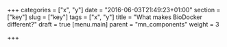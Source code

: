 +++
categories = ["x", "y"]
date = "2016-06-03T21:49:23+01:00"
section = ["key"]
slug = ["key"]
tags = ["x", "y"]
title = "What makes BioDocker different?"
draft = true
[menu.main]
	parent = "mn_components"
	weight = 3
	
+++

